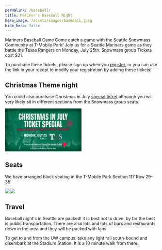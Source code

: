 ```yaml
---
permalink: /baseball/
title: Mariner's Baseball Night
hero_image: /assets/images/baseball.jpeg
hide_hero: false
---
```


Mariners Baseball Game Come catch a game with the Seattle Snowmass Community at T-Mobile Park! Join us for a Seattle Mariners game as they battle the Texas Rangers on Monday, July 25th. Snowmass group Tickets cost $21.

To purchase these tickets, please sign up when you [register](/registration), or you can use the link in your recept to modify your registration by adding these tickets!

## Christmas Theme night

You could also purchase Christmas in July [special ticket](https://www.mlb.com/mariners/tickets/specials/christmas) although you will very likely sit in different sections from the Snowmass group seats.

<img src="/assets/images/Mariners-ChristmassTheme.jpeg" width="50%" /> 

## Seats

We have arranged block seating in the T-Mobile Park Section 117 Row 29-35!

<img src="/assets/images/Baseball_seat.png" width="50%" /><img src="/assets/images/Baseball_seat_view.png" width="50%"/> 

## Travel

Baseball night's in Seattle are packed! It is best not to drive, by far the best is public transportation. There are also lots and lots of bars and restaurants down in the area and they will be packed with fans.

To get to and from the UW campus, take any light rail south-bound and disembark at the Stadium Station. It is a 10 minute walk from there.
